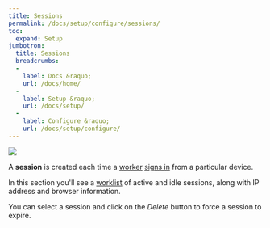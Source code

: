 ```yaml
---
title: Sessions
permalink: /docs/setup/configure/sessions/
toc:
  expand: Setup
jumbotron:
  title: Sessions
  breadcrumbs:
  - 
    label: Docs &raquo;
    url: /docs/home/
  - 
    label: Setup &raquo;
    url: /docs/setup/
  - 
    label: Configure &raquo;
    url: /docs/setup/configure/
---
```


<div class="cerb-screenshot">
<img src="/assets/images/docs/setup/sessions.png" class="screenshot">
</div>

A **session** is created each time a [worker](/docs/workers/) [signs in](/docs/logging-in) from a particular device.

In this section you'll see a [worklist](/docs/worklists/) of active and idle sessions, along with IP address and browser information.

You can select a session and click on the _Delete_ button to force a session to expire.
